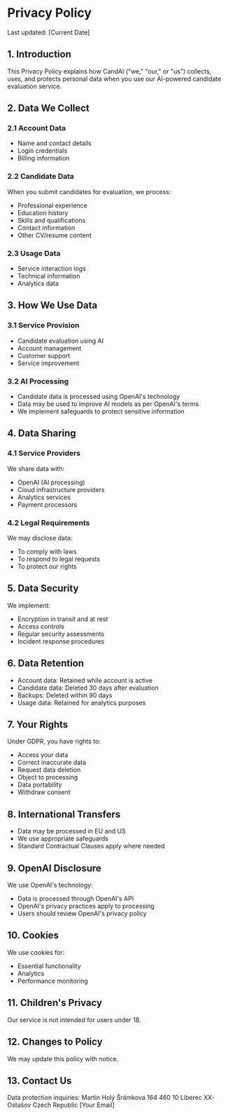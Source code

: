 # Privacy Policy

Last updated: [Current Date]

## 1. Introduction

This Privacy Policy explains how CandAI ("we," "our," or "us") collects, uses, and protects personal data when you use our AI-powered candidate evaluation service.

## 2. Data We Collect

### 2.1 Account Data

- Name and contact details
- Login credentials
- Billing information

### 2.2 Candidate Data

When you submit candidates for evaluation, we process:

- Professional experience
- Education history
- Skills and qualifications
- Contact information
- Other CV/resume content

### 2.3 Usage Data

- Service interaction logs
- Technical information
- Analytics data

## 3. How We Use Data

### 3.1 Service Provision

- Candidate evaluation using AI
- Account management
- Customer support
- Service improvement

### 3.2 AI Processing

- Candidate data is processed using OpenAI's technology
- Data may be used to improve AI models as per OpenAI's terms
- We implement safeguards to protect sensitive information

## 4. Data Sharing

### 4.1 Service Providers

We share data with:

- OpenAI (AI processing)
- Cloud infrastructure providers
- Analytics services
- Payment processors

### 4.2 Legal Requirements

We may disclose data:

- To comply with laws
- To respond to legal requests
- To protect our rights

## 5. Data Security

We implement:

- Encryption in transit and at rest
- Access controls
- Regular security assessments
- Incident response procedures

## 6. Data Retention

- Account data: Retained while account is active
- Candidate data: Deleted 30 days after evaluation
- Backups: Deleted within 90 days
- Usage data: Retained for analytics purposes

## 7. Your Rights

Under GDPR, you have rights to:

- Access your data
- Correct inaccurate data
- Request data deletion
- Object to processing
- Data portability
- Withdraw consent

## 8. International Transfers

- Data may be processed in EU and US
- We use appropriate safeguards
- Standard Contractual Clauses apply where needed

## 9. OpenAI Disclosure

We use OpenAI's technology:

- Data is processed through OpenAI's API
- OpenAI's privacy practices apply to processing
- Users should review OpenAI's privacy policy

## 10. Cookies

We use cookies for:

- Essential functionality
- Analytics
- Performance monitoring

## 11. Children's Privacy

Our service is not intended for users under 18.

## 12. Changes to Policy

We may update this policy with notice.

## 13. Contact Us

Data protection inquiries:
Martin Holý
Šrámkova 164
460 10 Liberec XX-Ostašov
Czech Republic
[Your Email]
